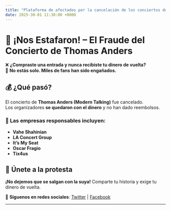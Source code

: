 ```yaml
---
title: "Plataforma de afectados por la cancelación de los conciertos de Thomas Anders en España 2023"
date: 2025-30-01 11:30:00 +0800
---
```


# 🎤 ¡Nos Estafaron! – El Fraude del Concierto de Thomas Anders  

❌ **¿Compraste una entrada y nunca recibiste tu dinero de vuelta?**  
🚨 **No estás solo. Miles de fans han sido engañados.**  

## 💰 ¿Qué pasó?  
El concierto de **Thomas Anders (Modern Talking)** fue cancelado.  
Los organizadores **se quedaron con el dinero** y no han dado reembolsos.  

### 🔴 Las empresas responsables incluyen:  
- **Vahe Shahinian**  
- **LA Concert Group**  
- **It’s My Seat**  
- **Oscar Fragio**  
- **Tix4us**  

## 📢 Únete a la protesta  
**¡No dejemos que se salgan con la suya!** Comparte tu historia y exige tu dinero de vuelta.  

📲 **Síguenos en redes sociales**: [Twitter](#) | [Facebook](#)  

---
